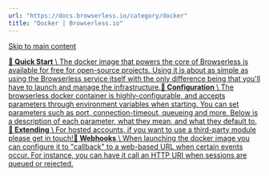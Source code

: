 ```yaml
---
url: "https://docs.browserless.io/category/docker"
title: "Docker | Browserless.io"
---
```


[Skip to main content](https://docs.browserless.io/category/docker#__docusaurus_skipToContent_fallback)

[**📄️ Quick Start** \\
The docker image that powers the core of Browserless is available for free for open-source projects. Using it is about as simple as using the Browserless service itself with the only difference being that you'll have to launch and manage the infrastructure.](https://docs.browserless.io/enterprise/docker/quickstart)[**📄️ Configuration** \\
The browserless docker container is highly-configurable, and accepts parameters through environment variables when starting. You can set parameters such as port, connection-timeout, queueing and more. Below is a description of each parameter, what they mean, and what they default to.](https://docs.browserless.io/enterprise/docker/config)[**📄️ Extending** \\
For hosted accounts, if you want to use a third-party module please get in touch!](https://docs.browserless.io/enterprise/docker/extending)[**📄️ Webhooks** \\
When launching the docker image you can configure it to "callback" to a web-based URL when certain events occur. For instance, you can have it call an HTTP URI when sessions are queued or rejected.](https://docs.browserless.io/enterprise/docker/webhooks)